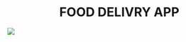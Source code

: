 <h1 align="center">FOOD DELIVRY APP</h1> 
 <img   src="https://res.cloudinary.com/dytlgwywf/image/upload/v1713763383/lcrop4mixunaw6ayvddd.jpg"  />
